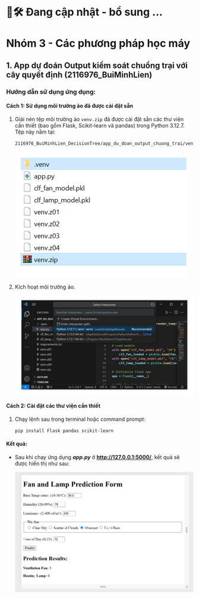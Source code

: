 # 👷🛠️ Đang cập nhật - bổ sung ...
# Nhóm 3 - Các phương pháp học máy

## 1. App dự đoán Output kiểm soát chuồng trại với cây quyết định (2116976_BuiMinhLien)

### Hướng dẫn sử dụng ứng dụng:

#### Cách 1: Sử dụng môi trường ảo đã được cài đặt sẵn
1. Giải nén tệp môi trường ảo `venv.zip` đã được cài đặt sẵn các thư viện cần thiết (bao gồm Flask, Scikit-learn và pandas) trong Python 3.12.7. Tệp này nằm tại:
    ```
    2116976_BuiMinhLien_DecisionTree/app_du_doan_output_chuong_trai/venv.zip
    ```
    ![Hình ảnh minh họa](image.png)
    
2. Kích hoạt môi trường ảo.

    ![Hình ảnh minh họa](image-1.png)

#### Cách 2: Cài đặt các thư viện cần thiết
1. Chạy lệnh sau trong terminal hoặc command prompt:
    ```
    pip install Flask pandas scikit-learn
    ```

#### Kết quả:
- Sau khi chạy ứng dụng ***app.py*** ở **http://127.0.0.1:5000/**, kết quả sẽ được hiển thị như sau:

    ![Hình ảnh minh họa kết quả](image-2.png)